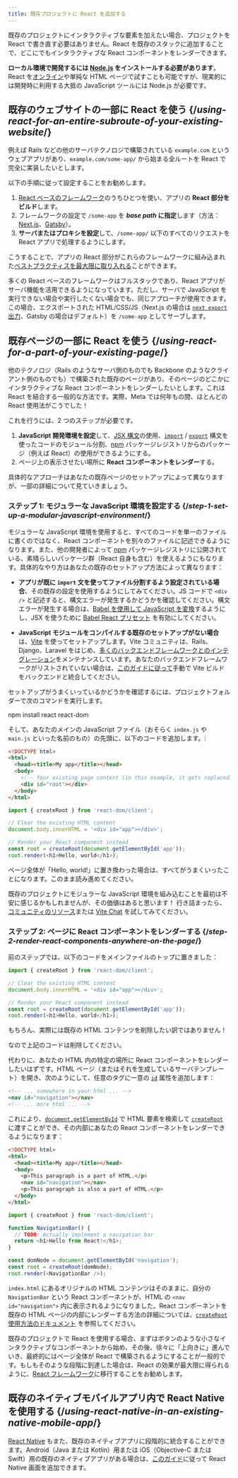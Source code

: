 ```yaml
---
title: 既存プロジェクトに React を追加する
---
```


<Intro>

既存のプロジェクトにインタラクティブな要素を加えたい場合、プロジェクトを React で書き直す必要はありません。React を既存のスタックに追加することで、どこにでもインタラクティブな React コンポーネントをレンダーできます。

</Intro>

<Note>

**ローカル環境で開発するには [Node.js](https://nodejs.org/en/) をインストールする必要があります**。React を[オンライン](/learn/installation#try-react)や単純な HTML ページで試すことも可能ですが、現実的には開発時に利用する大抵の JavaScript ツールには Node.js が必要です。

</Note>

## 既存のウェブサイトの一部に React を使う {/*using-react-for-an-entire-subroute-of-your-existing-website*/}

例えば Rails などの他のサーバテクノロジで構築されている `example.com` というウェブアプリがあり、`example.com/some-app/` から始まる全ルートを React で完全に実装したいとします。

以下の手順に従って設定することをお勧めします。

1. [React ベースのフレームワーク](/learn/start-a-new-react-project)のうちひとつを使い、アプリの **React 部分をビルド**します。
2. フレームワークの設定で `/some-app` を ***base path* に指定**します（方法：[Next.js](https://nextjs.org/docs/app/api-reference/config/next-config-js/basePath)、[Gatsby](https://www.gatsbyjs.com/docs/how-to/previews-deploys-hosting/path-prefix/)）。
3. **サーバまたはプロキシを設定**して、`/some-app/` 以下のすべてのリクエストを React アプリで処理するようにします。

こうすることで、アプリの React 部分がこれらのフレームワークに組み込まれた[ベストプラクティスを最大限に取り入れる](/learn/build-a-react-app-from-scratch#consider-using-a-framework)ことができます。

多くの React ベースのフレームワークはフルスタックであり、React アプリがサーバ機能を活用できるようになっています。ただし、サーバで JavaScript を実行できない場合や実行したくない場合でも、同じアプローチが使用できます。この場合、エクスポートされた HTML/CSS/JS（Next.js の場合は [`next export` 出力](https://nextjs.org/docs/advanced-features/static-html-export)、Gatsby の場合はデフォルト）を `/some-app` としてサーブします。

## 既存ページの一部に React を使う {/*using-react-for-a-part-of-your-existing-page*/}

他のテクノロジ（Rails のようなサーバ側のものでも Backbone のようなクライアント側のものでも）で構築された既存のページがあり、そのページのどこかにインタラクティブな React コンポーネントをレンダーしたいとします。これは React を結合する一般的な方法です。実際、Meta では何年もの間、ほとんどの React 使用法がこうでした！

これを行うには、2 つのステップが必要です。

1. **JavaScript 開発環境を設定**して、[JSX 構文](/learn/writing-markup-with-jsx)の使用、[`import`](https://developer.mozilla.org/en-US/docs/Web/JavaScript/Reference/Statements/import) / [`export`](https://developer.mozilla.org/en-US/docs/Web/JavaScript/Reference/Statements/export) 構文を使ったコードのモジュール分割、[npm](https://www.npmjs.com/) パッケージレジストリからのパッケージ（例えば React）の使用ができるようにする。
2. ページ上の表示させたい場所に **React コンポーネントをレンダー**する。

具体的なアプローチはあなたの既存ページのセットアップによって異なりますが、一部の詳細について見ていきましょう。

### ステップ 1: モジュラーな JavaScript 環境を設定する {/*step-1-set-up-a-modular-javascript-environment*/}

モジュラーな JavaScript 環境を使用すると、すべてのコードを単一のファイルに書くのではなく、React コンポーネントを別々のファイルに記述できるようになります。また、他の開発者によって [npm](https://www.npmjs.com/) パッケージレジストリに公開されている、素晴らしいパッケージ群（React 自身も含む）を使えるようにもなります。具体的なやり方はあなたの既存のセットアップ方法によって異なります：

* **アプリが既に `import` 文を使ってファイル分割するよう設定されている場合**、その既存の設定を使用するようにしてみてください。JS コードで `<div />` と記述すると、構文エラーが発生するかどうかを確認してください。構文エラーが発生する場合は、[Babel を使用して JavaScript を変換](https://babeljs.io/setup)するようにし、JSX を使うために [Babel React プリセット](https://babeljs.io/docs/babel-preset-react) を有効にしてください。

* **JavaScript モジュールをコンパイルする既存のセットアップがない場合**は、[Vite](https://vite.dev/) を使ってセットアップします。Vite コミュニティは、Rails、Django、Laravel をはじめ、[多くのバックエンドフレームワークとのインテグレーション](https://github.com/vitejs/awesome-vite#integrations-with-backends)をメンテナンスしています。あなたのバックエンドフレームワークがリストされていない場合は、[このガイドに従って](https://vite.dev/guide/backend-integration.html)手動で Vite ビルドをバックエンドと統合してください。

セットアップがうまくいっているかどうかを確認するには、プロジェクトフォルダーで次のコマンドを実行します。

<TerminalBlock>
npm install react react-dom
</TerminalBlock>

そして、あなたのメインの JavaScript ファイル（おそらく `index.js` や `main.js` といった名前のもの）の先頭に、以下のコードを追加します。:

<Sandpack>

```html public/index.html hidden
<!DOCTYPE html>
<html>
  <head><title>My app</title></head>
  <body>
    <!-- Your existing page content (in this example, it gets replaced) -->
    <div id="root"></div>
  </body>
</html>
```

```js src/index.js active
import { createRoot } from 'react-dom/client';

// Clear the existing HTML content
document.body.innerHTML = '<div id="app"></div>';

// Render your React component instead
const root = createRoot(document.getElementById('app'));
root.render(<h1>Hello, world</h1>);
```

</Sandpack>

ページ全体が「Hello, world!」に置き換わった場合は、すべてがうまくいったことになります。このまま読み進めてください。

<Note>

既存のプロジェクトにモジュラーな JavaScript 環境を組み込むことを最初は不安に感じるかもしれませんが、その価値はあると思います！ 行き詰まったら、[コミュニティのリソース](/community)または [Vite Chat](https://chat.vite.dev/) を試してみてください。

</Note>

### ステップ 2: ページに React コンポーネントをレンダーする {/*step-2-render-react-components-anywhere-on-the-page*/}

前のステップでは、以下のコードをメインファイルのトップに置きました：

```js
import { createRoot } from 'react-dom/client';

// Clear the existing HTML content
document.body.innerHTML = '<div id="app"></div>';

// Render your React component instead
const root = createRoot(document.getElementById('app'));
root.render(<h1>Hello, world</h1>);
```

もちろん、実際には既存の HTML コンテンツを削除したい訳ではありません！

なので上記のコードは削除してください。

代わりに、あなたの HTML 内の特定の場所に React コンポーネントをレンダーしたいはずです。HTML ページ（またはそれを生成しているサーバテンプレート）を開き、次のようにして、任意のタグに一意の [`id`](https://developer.mozilla.org/en-US/docs/Web/HTML/Global_attributes/id) 属性を追加します：

```html
<!-- ... somewhere in your html ... -->
<nav id="navigation"></nav>
<!-- ... more html ... -->
```

これにより、[`document.getElementById`](https://developer.mozilla.org/en-US/docs/Web/API/Document/getElementById) で HTML 要素を検索して [`createRoot`](/reference/react-dom/client/createRoot) に渡すことができ、その内部にあなたの React コンポーネントをレンダーできるようになります：

<Sandpack>

```html public/index.html
<!DOCTYPE html>
<html>
  <head><title>My app</title></head>
  <body>
    <p>This paragraph is a part of HTML.</p>
    <nav id="navigation"></nav>
    <p>This paragraph is also a part of HTML.</p>
  </body>
</html>
```

```js src/index.js active
import { createRoot } from 'react-dom/client';

function NavigationBar() {
  // TODO: Actually implement a navigation bar
  return <h1>Hello from React!</h1>;
}

const domNode = document.getElementById('navigation');
const root = createRoot(domNode);
root.render(<NavigationBar />);
```

</Sandpack>

`index.html` にあるオリジナルの HTML コンテンツはそのままに、自分の `NavigationBar` という React コンポーネントが、HTML の `<nav id="navigation">` 内に表示されるようになりました。React コンポーネントを既存の HTML ページの内部にレンダーする方法の詳細については、[`createRoot` 使用方法のドキュメント](/reference/react-dom/client/createRoot#rendering-a-page-partially-built-with-react) を参照してください。

既存のプロジェクトで React を使用する場合、まずはボタンのような小さなインタラクティブなコンポーネントから始め、その後、徐々に「上向きに」進んでいき、最終的にはページ全体が React で構築されるようにすることが一般的です。もしもそのような段階に到達した場合は、React の効果が最大限に得られるように、[React フレームワーク](/learn/start-a-new-react-project)に移行することをお勧めします。

## 既存のネイティブモバイルアプリ内で React Native を使用する {/*using-react-native-in-an-existing-native-mobile-app*/}

[React Native](https://reactnative.dev/) もまた、既存のネイティブアプリに段階的に統合することができます。Android（Java または Kotlin）用または iOS（Objective-C または Swift）用の既存のネイティブアプリがある場合は、[このガイド](https://reactnative.dev/docs/integration-with-existing-apps)に従って React Native 画面を追加できます。
